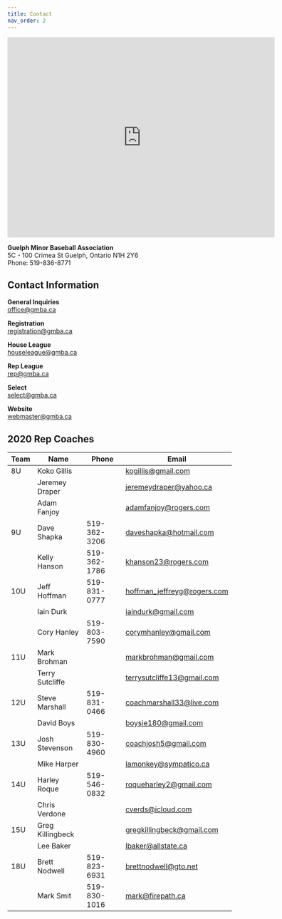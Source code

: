 ```yaml
---
title: Contact
nav_order: 2
---
```


<iframe src="https://www.google.com/maps/embed?pb=!1m18!1m12!1m3!1d2892.3531911908117!2d-80.26440074890087!3d43.53667906787308!2m3!1f0!2f0!3f0!3m2!1i1024!2i768!4f13.1!3m3!1m2!1s0x882b9ab05a27a867%3A0xad249f14d24a51d6!2sGuelph%20Minor%20Baseball!5e0!3m2!1sen!2sca!4v1576867275580!5m2!1sen!2sca" width="600" height="450" frameborder="0" style="border:0;" allowfullscreen=""></iframe>

**Guelph Minor Baseball Association**  
5C - 100 Crimea St Guelph, Ontario N1H 2Y6  
Phone: 519-836-8771

## Contact Information

**General Inquiries**  
[office@gmba.ca](mailto:office@gmba.ca)

**Registration**  
[registration@gmba.ca](mailto:registration@gmba.ca)

**House League**  
[houseleague@gmba.ca](mailto:houseleague@gmba.ca)

**Rep League**  
[rep@gmba.ca](mailto:rep@gmba.ca)

**Select**  
[select@gmba.ca](mailto:select@gmba.ca)

**Website**  
[webmaster@gmba.ca](mailto:webmaster@gmba.ca)

## 2020 Rep Coaches

| Team | Name             | Phone        | Email                       |
|------|------------------|--------------|-----------------------------|
| 8U   | Koko Gillis      |              | kogillis@gmail.com          |
|      | Jeremey Draper   |              | jeremeydraper@yahoo.ca      |
|      | Adam Fanjoy      |              | adamfanjoy@rogers.com       |
| 9U   | Dave Shapka      | 519-362-3206 | daveshapka@hotmail.com      |
|      | Kelly Hanson     | 519-362-1786 | khanson23@rogers.com        |
|10U   | Jeff Hoffman     | 519-831-0777 | hoffman_jeffreyg@rogers.com |
|      | Iain Durk        |              | iaindurk@gmail.com          |
|      | Cory Hanley      | 519-803-7590 | corymhanley@gmail.com       |
| 11U  | Mark Brohman     |              | markbrohman@gmail.com       |
|      | Terry Sutcliffe  |              | terrysutcliffe13@gmail.com  |
| 12U  | Steve Marshall   | 519-831-0466 | coachmarshall33@live.com    |
|      | David Boys       |              | boysie180@gmail.com         |
| 13U  | Josh Stevenson   | 519-830-4960 | coachjosh5@gmail.com        |
|      | Mike Harper      |              | lamonkey@sympatico.ca       |
| 14U  | Harley Roque     | 519-546-0832 | roqueharley2@gmail.com      |
|      | Chris Verdone    |              | cverds@icloud.com           |
| 15U  | Greg Killingbeck |              | gregkillingbeck@gmail.com   |
|      | Lee Baker        |              | lbaker@allstate.ca          |
| 18U  | Brett Nodwell    | 519-823-6931 | brettnodwell@gto.net        |
|      | Mark Smit        | 519-830-1016 | mark@firepath.ca            |
